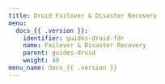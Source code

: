 ```yaml
---
title: Druid Failover & Disaster Recovery
menu:
  docs_{{ .version }}:
    identifier: guides-druid-fdr
    name: Failover & Disaster Recovery
    parent: guides-druid
    weight: 40
menu_name: docs_{{ .version }}
---
```


